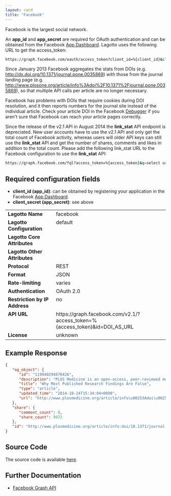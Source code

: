 ```yaml
---
layout: card
title: "Facebook"
---
```


Facebook is the largest social network.

An **app_id** and **app_secret** are required for OAuth authentication and can be obtained from the Facebook [App Dashboard](https://developers.facebook.com/apps). Lagotto uses the following URL to get the access_token:

```sh
https://graph.facebook.com/oauth/access_token?client_id=%{client_id}&client_secret=%{client_secret}&grant_type=client_credentials
```

Since January 2013 Facebook aggregates the stats from DOIs (e.g. http://dx.doi.org/10.1371/journal.pone.0035869) with those from the journal landing page (e.g. http://www.plosone.org/article/info%3Adoi%2F10.1371%2Fjournal.pone.0035869), so that multiple API calls per article are no longer necessary.

Facebook has problems with DOIs that require cookies during DOI resolution, and it then reports numbers for the journal site instead of the individual article. Check your article DOI in the Facebook [Debugger](https://developers.facebook.com/tools/debug) if you aren't sure that Facebook can reach your article pages correctly.

Since the release of the v2.1 API in August 2014 the **link_stat** API endpoint is depreciated. New user accounts have to use the v2.1 API and only get the total count of Facebook activity, whereas users will older API keys can still use the **link_stat** API and get the number of shares, comments and likes in addition to the total count. Please add the following link_stat URL to the Facebook configuration to use the **link_stat** API:

```sh
https://graph.facebook.com/fql?access_token=%{access_token}&q=select url, share_count, like_count, comment_count, click_count, total_count from link_stat where url = '%{query_url}'
```

## Required configuration fields

* **client_id (app_id)**: can be obtained by registering your application in the Facebook [App Dashboard](https://developers.facebook.com/apps).
* **client_secret (app_secret)**: see above

<table width=100% border="0" cellspacing="0" cellpadding="0">
<tbody>
<tr>
<td valign="top" width=30%><strong>Lagotto Name</strong></td>
<td valign="top" width=70%>facebook</td>
</tr>
<tr>
<td valign="top" width=20%><strong>Lagotto Configuration</strong></td>
<td valign="top" width=80%>default</td>
</tr>
<tr>
<td valign="top" width=20%><strong>Lagotto Core Attributes</strong></td>
<td valign="top" width=80%>&nbsp;</td>
</tr>
<td valign="top" width=20%><strong>Lagotto Other Attributes</strong></td>
<td valign="top" width=80%>&nbsp;</td>
</tr>
<tr>
<td valign="top" width=30%><strong>Protocol</strong></td>
<td valign="top" width=70%>REST</td>
</tr>
<tr>
<td valign="top" width=30%><strong>Format</strong></td>
<td valign="top" width=70%>JSON</td>
</tr>
<tr>
<td valign="top" width=20%><strong>Rate-limiting</strong></td>
<td valign="top" width=80%>varies</td>
</tr>
<tr>
<td valign="top" width=20%><strong>Authentication</strong></td>
<td valign="top" width=80%>OAuth 2.0</td>
</tr>
<tr>
<td valign="top" width=20%><strong>Restriction by IP Address</strong></td>
<td valign="top" width=80%>no</td>
</tr>
<tr>
<td valign="top" width=20%><strong>API URL</strong></td>
<td valign="top" width=80%>https://graph.facebook.com/v2.1/?access_token=%{access_token}&id=DOI_AS_URL</td>
</tr>
<tr>
<td valign="top" width=20%><strong>License</strong></td>
<td valign="top" width=80%>unknown</td>
</tr>
</tbody>
</table>

## Example Response

```json
{
   "og_object": {
      "id": "119940294870426",
      "description": "PLOS Medicine is an open-access, peer-reviewed medical journal that publishes outstanding human studies that substantially enhance the understanding of human health and disease.",
      "title": "Why Most Published Research Findings Are False",
      "type": "article",
      "updated_time": "2014-10-24T15:34:04+0000",
      "url": "http://www.plosmedicine.org/article/info\u00253Adoi\u00252F10.1371\u00252Fjournal.pmed.0020124"
   },
   "share": {
      "comment_count": 0,
      "share_count": 9972
   },
   "id": "http://www.plosmedicine.org/article/info:doi/10.1371/journal.pmed.0020124"
}
```

## Source Code
The source code is available [here](https://github.com/articlemetrics/lagotto/blob/master/app/models/sources/facebook.rb).

## Further Documentation
* [Facebook Graph API](https://developers.facebook.com/docs/graph-api/using-graph-api/v2.1)
